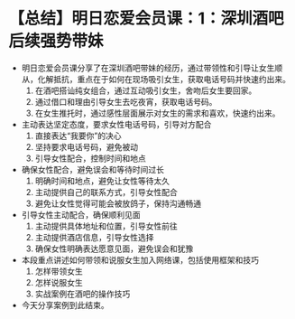 # 【总结】明日恋爱会员课：1：深圳酒吧后续强势带妹

-   明日恋爱会员课分享了在深圳酒吧带妹的经历，通过带领性和引导让女生顺从，化解抵抗，重点在于如何在现场吸引女生，获取电话号码并快速约出来。
    1.  在酒吧搭讪纯女组合，通过互动吸引女生，舍吻后女生要回家。
    2.  通过借口和理由引导女生去吃夜宵，获取电话号码。
    3.  在女生推托时，通过感性层面展示对女生的需求和喜欢，快速约出来。
-   主动表达坚定态度，要求女性电话号码，引导对方配合
    1.  直接表达“我要你”的决心
    2.  坚持要求电话号码，避免被动
    3.  引导女性配合，控制时间和地点
-   确保女性配合，避免误会和等待时间过长
    1.  明确时间和地点，避免让女性等待太久
    2.  主动提供自己的联系方式，引导女性配合
    3.  避免让女性觉得可能会被放鸽子，保持沟通畅通
-   引导女性主动配合，确保顺利见面
    1.  主动提供具体地址和位置，引导女性前往
    2.  主动提供酒店信息，引导女性选择
    3.  确保女性明确表达愿意见面，避免误会和犹豫
-   本段重点讲述如何带领和说服女生加入网络课，包括使用框架和技巧
    1.  怎样带领女生
    2.  怎样说服女生
    3.  实战案例在酒吧的操作技巧
-   今天分享案例到此结束。